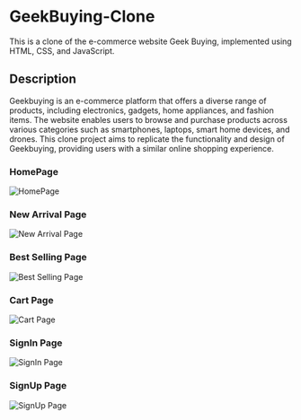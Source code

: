 # GeekBuying-Clone
This is a clone of the e-commerce website Geek Buying, implemented using HTML, CSS, and JavaScript.

## Description
Geekbuying is an e-commerce platform that offers a diverse range of products, including electronics, gadgets, home appliances, and fashion items. The website enables users to browse and purchase products across various categories such as smartphones, laptops, smart home devices, and drones. This clone project aims to replicate the functionality and design of Geekbuying, providing users with a similar online shopping experience.

### HomePage
![HomePage](https://user-images.githubusercontent.com/110231091/208371658-aa176dea-9959-40fa-872b-8826ddb6dd09.png)

### New Arrival Page
![New Arrival Page](https://user-images.githubusercontent.com/110231091/208371758-3b7bb489-aa17-406c-b9c0-740ca3d5509d.png)

### Best Selling Page
![Best Selling Page](https://user-images.githubusercontent.com/110231091/208371913-d05a08a9-af29-4790-b640-63cefe83155e.png)

### Cart Page
![Cart Page](https://user-images.githubusercontent.com/110231091/208372164-eb39c5a6-45dc-4a99-ad52-1a48c9e55a5d.png)

### SignIn Page
![SignIn Page](https://user-images.githubusercontent.com/110231091/208372289-fa689d5d-e4b5-40cc-bc42-07415b3e6e02.png)

### SignUp Page
![SignUp Page](https://user-images.githubusercontent.com/110231091/208372412-129735f3-1d24-49f9-bf89-b3c41411cd87.png)
